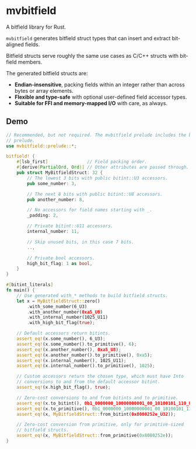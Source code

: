 # mvbitfield

A bitfield library for Rust.

`mvbitfield` generates bitfield struct types that can insert and extract
bit-aligned fields.

Bitfield structs serve roughly the same use cases as C/C++ structs with
bit-field members.

The generated bitfield structs are:

- **Endian-insensitive**, packing fields within an integer rather than across
  bytes or array elements.
- **Flexible and type-safe** with optional user-defined field accessor types.
- **Suitable for FFI and memory-mapped I/O** with care, as always.

## Demo

```rust
// Recommended, but not required. The mvbitfield prelude includes the bitint
// prelude.
use mvbitfield::prelude::*;

bitfield! {
    #[lsb_first]               // Field packing order.
    #[derive(PartialOrd, Ord)] // Other attributes are passed through.
    pub struct MyBitfieldStruct: 32 {
        // The lowest 3 bits with public bitint::U3 accessors.
        pub some_number: 3,

        // The next 8 bits with public bitint::U8 accessors.
        pub another_number: 8,

        // No accessors for field names starting with _.
        _padding: 2,

        // Private bitint::U11 accessors.
        internal_number: 11,

        // Skip unused bits, in this case 7 bits.
        ..,

        // Private bool accessors.
        high_bit_flag: 1 as bool,
    }
}

#[bitint_literals]
fn main() {
    // Use generated with_* methods to build bitfield structs.
    let x = MyBitfieldStruct::zero()
        .with_some_number(6_U3)
        .with_another_number(0xa5_U8)
        .with_internal_number(1025_U11)
        .with_high_bit_flag(true);

    // Default accessors return bitints.
    assert_eq!(x.some_number(), 6_U3);
    assert_eq!(x.some_number().to_primitive(), 6);
    assert_eq!(x.another_number(), 0xa5_U8);
    assert_eq!(x.another_number().to_primitive(), 0xa5);
    assert_eq!(x.internal_number(), 1025_U11);
    assert_eq!(x.internal_number().to_primitive(), 1025);

    // Custom accessors return the chosen type, which must have Into
    // conversions to and from the default accessor bitint.
    assert_eq!(x.high_bit_flag(), true);

    // Zero-cost conversions to and from bitints and to primitive.
    assert_eq!(x.to_bitint(), 0b1_0000000_10000000001_00_10100101_110_U32);
    assert_eq!(x.to_primitive(), 0b1_0000000_10000000001_00_10100101_110);
    assert_eq!(x, MyBitfieldStruct::from_bitint(0x8080252e_U32));

    // Zero-cost conversion from primitive, only for primitive-sized
    // bitfield structs.
    assert_eq!(x, MyBitfieldStruct::from_primitive(0x8080252e));
}
```
